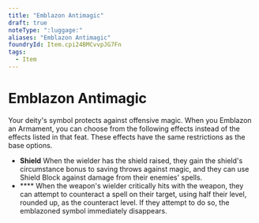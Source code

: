 ```yaml
---
title: "Emblazon Antimagic"
draft: true
noteType: ":luggage:"
aliases: "Emblazon Antimagic"
foundryId: Item.cpi24BMCvvpJG7Fn
tags:
  - Item
---
```


# Emblazon Antimagic

Your deity's symbol protects against offensive magic. When you Emblazon an Armament, you can choose from the following effects instead of the effects listed in that feat. These effects have the same restrictions as the base options.

*   **Shield** When the wielder has the shield raised, they gain the shield's circumstance bonus to saving throws against magic, and they can use Shield Block against damage from their enemies' spells.
*   **** When the weapon's wielder critically hits with the weapon, they can attempt to counteract a spell on their target, using half their level, rounded up, as the counteract level. If they attempt to do so, the emblazoned symbol immediately disappears.
